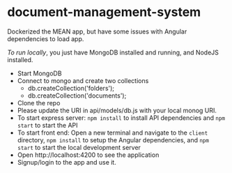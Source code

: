 # document-management-system

Dockerized the MEAN app, but have some issues with Angular dependencies to load app.

*To run locally*, you just have MongoDB installed and running, and NodeJS installed.

* Start MongoDB
* Connect to mongo and create two collections
  * db.createCollection('folders');
  * db.createCollection('documents');
* Clone the repo
* Please update the URI in api/models/db.js with your local monog URI.
* To start express server: `npm install` to install API dependencies and `npm start` to start the API
* To start front end: Open a new terminal and navigate to the `client` directory, `npm install` to setup the Angular dependencies, and `npm start` to start the local development server
* Open http://localhost:4200 to see the application
* Signup/login to the app and use it.